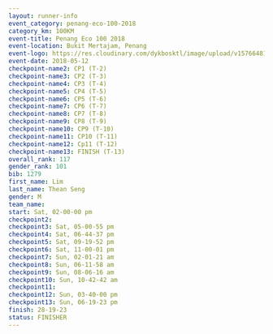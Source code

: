 ```yaml
--- 
layout: runner-info 
event_category: penang-eco-100-2018 
category_km: 100KM 
event-title: Penang Eco 100 2018 
event-location: Bukit Mertajam, Penang 
event-logo: https://res.cloudinary.com/dykbosktl/image/upload/v1576648106/Logo/Logo_lovxhg.jpg 
event-date: 2018-05-12 
checkpoint-name2: CP1 (T-2) 
checkpoint-name3: CP2 (T-3) 
checkpoint-name4: CP3 (T-4) 
checkpoint-name5: CP4 (T-5) 
checkpoint-name6: CP5 (T-6) 
checkpoint-name7: CP6 (T-7) 
checkpoint-name8: CP7 (T-8) 
checkpoint-name9: CP8 (T-9) 
checkpoint-name10: CP9 (T-10) 
checkpoint-name11: CP10 (T-11) 
checkpoint-name12: Cp11 (T-12) 
checkpoint-name13: FINISH (T-13) 
overall_rank: 117
gender_rank: 101
bib: 1279
first_name: Lim
last_name: Thean Seng
gender: M
team_name: 
start: Sat, 02-00-00 pm
checkpoint2: 
checkpoint3: Sat, 05-00-55 pm
checkpoint4: Sat, 06-44-37 pm
checkpoint5: Sat, 09-19-52 pm
checkpoint6: Sat, 11-00-01 pm
checkpoint7: Sun, 02-01-21 am
checkpoint8: Sun, 06-11-58 am
checkpoint9: Sun, 08-06-16 am
checkpoint10: Sun, 10-42-42 am
checkpoint11: 
checkpoint12: Sun, 03-40-00 pm
checkpoint13: Sun, 06-19-23 pm
finish: 28-19-23
status: FINISHER
--- 
```

